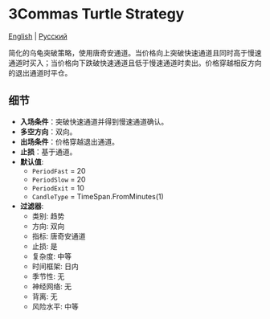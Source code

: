 # 3Commas Turtle Strategy
[English](README.md) | [Русский](README_ru.md)

简化的乌龟突破策略，使用唐奇安通道。当价格向上突破快速通道且同时高于慢速通道时买入；当价格向下跌破快速通道且低于慢速通道时卖出。价格穿越相反方向的退出通道时平仓。

## 细节
- **入场条件**：突破快速通道并得到慢速通道确认。
- **多空方向**：双向。
- **出场条件**：价格穿越退出通道。
- **止损**：基于通道。
- **默认值**:
  - `PeriodFast` = 20
  - `PeriodSlow` = 20
  - `PeriodExit` = 10
  - `CandleType` = TimeSpan.FromMinutes(1)
- **过滤器**:
  - 类别: 趋势
  - 方向: 双向
  - 指标: 唐奇安通道
  - 止损: 是
  - 复杂度: 中等
  - 时间框架: 日内
  - 季节性: 无
  - 神经网络: 无
  - 背离: 无
  - 风险水平: 中等
